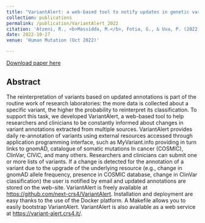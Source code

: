 ```yaml
---
title: "VariantAlert: a web-based tool to notify updates in genetic variant annotations"
collection: publications
permalink: /publication/VariantAlert_2022
citation: 'Atzeni, R., <b>Massidda, M.</b>, Fotia, G., & Uva, P. (2022). VariantAlert: A web-based tool to notify updates in genetic variant annotations. <i>Human mutation, 10.1002/humu.24495</i>. Advance online publication. https://doi.org/10.1002/humu.24495'
date: 2022-10-27
venue: 'Human Mutation (Oct 2022)'

---
```


[Download paper here](https://onlinelibrary.wiley.com/doi/epdf/10.1002/humu.24495)


## Abstract
The reinterpretation of variants based on updated annotations is part of the routine work of research laboratories: the more data is collected about a specific variant, the higher the probability to reinterpret its classification. To support this task, we developed VariantAlert, a web-based tool to help researchers and clinicians to be constantly informed about changes in variant annotations extracted from multiple sources. VariantAlert provides daily re-annotation of variants using external resources accessed through application programming interface, such as MyVariant.info providing in turn links to gnomAD, catalogue of somatic mutations In cancer (COSMIC), ClinVar, CIViC, and many others. Researchers and clinicians can submit one or more lists of variants. If a change is detected for the annotation of a variant due to the upgrade of the underlying resource (e.g., change in gnomAD allele frequency, presence in COSMIC database, change in ClinVar classification) the user is notified by email and updated annotations are stored on the web-site. VariantAlert is freely available at https://github.com/next-crs4/VariantAlert. Installation and deployment are easy thanks to the use of the Docker platform. A Makefile allows you to easily bootstrap VariantAlert. VariantAlert is also available as a web service at https://variant-alert.crs4.it/.